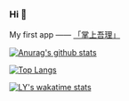 ### Hi 👋

My first app —— [「掌上吾理」](https://www.coolapk.com/apk/285768)

[![Anurag's github stats](https://github-readme-stats.vercel.app/api?username=kcqnly&show_icons=true&theme=dark)](https://github.com/kcqnly)

[![Top Langs](https://github-readme-stats.vercel.app/api/top-langs/?username=kcqnly&layout=compact)](https://github.com/kcqnly)

[![LY's wakatime stats](https://github-readme-stats.vercel.app/api/wakatime/?username=kcqnly&layout=compact)](https://github.com/kcqnly)

